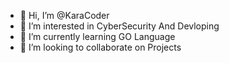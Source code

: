- 👋 Hi, I’m @KaraCoder
- 👀 I’m interested in CyberSecurity And Devloping 
- 🌱 I’m currently learning GO Language
- 💞️ I’m looking to collaborate on Projects

<!---
KaraCoder/KaraCoder is a ✨ special ✨ repository because its `README.md` (this file) appears on your GitHub profile.
You can click the Preview link to take a look at your changes.
--->
